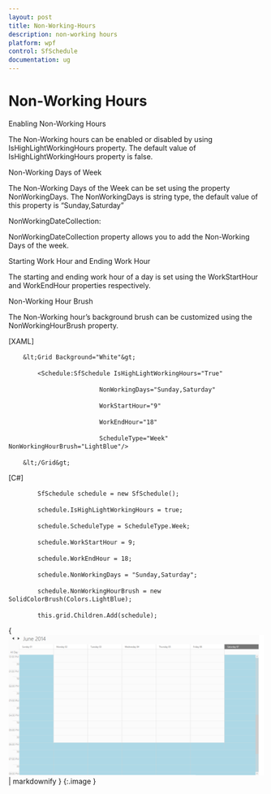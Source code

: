 ```yaml
---
layout: post
title: Non-Working-Hours
description: non-working hours
platform: wpf
control: SfSchedule
documentation: ug
---
```


# Non-Working Hours

Enabling Non-Working Hours

The Non-Working hours can be enabled or disabled by using IsHighLightWorkingHours property. The default value of IsHighLightWorkingHours property is false.

Non-Working Days of Week

The Non-Working Days of the Week can be set using the property NonWorkingDays. The NonWorkingDays is string type, the default value of this property is “Sunday,Saturday”

NonWorkingDateCollection:

NonWorkingDateCollection property allows you to add the Non-Working Days of the week.

Starting Work Hour and Ending Work Hour

The starting and ending work hour of a day is set using the WorkStartHour and WorkEndHour properties respectively.

Non-Working Hour Brush

The Non-Working hour’s background brush can be customized using the NonWorkingHourBrush property. 

[XAML]



        &lt;Grid Background="White"&gt;

            <Schedule:SfSchedule IsHighLightWorkingHours="True" 

                             NonWorkingDays="Sunday,Saturday" 

                             WorkStartHour="9" 

                             WorkEndHour="18" 

                             ScheduleType="Week"  NonWorkingHourBrush="LightBlue"/>

        &lt;/Grid&gt;





[C#]



            SfSchedule schedule = new SfSchedule();

            schedule.IsHighLightWorkingHours = true;

            schedule.ScheduleType = ScheduleType.Week;

            schedule.WorkStartHour = 9;

            schedule.WorkEndHour = 18;

            schedule.NonWorkingDays = "Sunday,Saturday";

            schedule.NonWorkingHourBrush = new SolidColorBrush(Colors.LightBlue);

            this.grid.Children.Add(schedule);





{ ![](Non-Working-Hours_images/Non-Working-Hours_img1.png) | markdownify }
{:.image }


